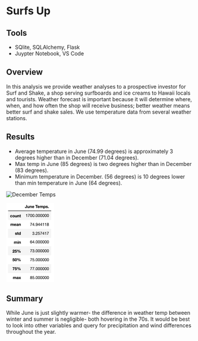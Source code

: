 # Surfs Up

## Tools
- SQlite, SQLAlchemy, Flask
- Juypter Notebook, VS Code

## Overview
In this analysis we provide weather analyses to a prospective investor for Surf and Shake, a shop serving surfboards and ice creams to Hawaii locals and tourists. Weather forecast is important because it will determine where, when, and how often the shop will receive business; better weather means better surf and shake sales. We use temperature data from several weather stations. 

## Results
- Average temperature in June (74.99 degrees) is approximately 3 degrees higher than in December (71.04 degrees). 
- Max temp in June (85 degrees) is two degrees higher than in December (83 degrees).
- Minimum temperature in December. (56 degrees) is 10 degrees lower than min temperature in June (64 degrees).

![December Temps](Challenge_9/December_Temps.png)

![June Temps](Challenge_9/June_Temps.png)

## Summary
While June is just slightly warmer-  the difference in weather temp between winter and summer is negligible- both hovering in the 70s. It would be best to look into other variables and query for precipitation and wind differences throughout the year.
